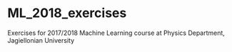 # ML_2018_exercises
Exercises for 2017/2018 Machine Learning course at Physics Department, Jagiellonian University
